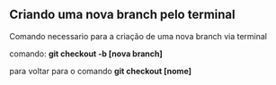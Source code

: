 ## Criando uma nova branch pelo terminal

Comando necessario para a criação de uma nova branch via terminal

comando:
**git checkout -b [nova branch]**

para voltar para o comando 
**git checkout [nome]**